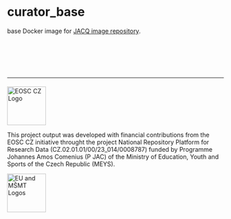 # curator_base
base Docker image for [JACQ image repository](https://github.com/biodiversity-cz/jacq-repository).

[//]: # (obligatory branding for EOSC.CZ)
<hr style="margin-top: 100px; margin-bottom: 20px">

<p style="text-align: left"> <img src="https://webcentrum.muni.cz/media/3831863/seda_eosc.png" alt="EOSC CZ Logo" height="90"> </p>
This project output was developed with financial contributions from the EOSC CZ initiative throught the project National Repository Platform for Research Data (CZ.02.01.01/00/23_014/0008787) funded by Programme Johannes Amos Comenius (P JAC) of the Ministry of Education, Youth and Sports of the Czech Republic (MEYS).

<p style="text-align: left"> <img src="https://webcentrum.muni.cz/media/3832168/seda_eu-msmt_eng.png" alt="EU and MŠMT Logos" height="90"> </p>
